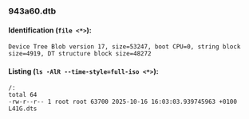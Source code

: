 ### 943a60.dtb
#### Identification (`file <*>`):
```
Device Tree Blob version 17, size=53247, boot CPU=0, string block size=4919, DT structure block size=48272
```
#### Listing (`ls -AlR --time-style=full-iso <*>`):
```
/:
total 64
-rw-r--r-- 1 root root 63700 2025-10-16 16:03:03.939745963 +0100 L41G.dts
```

